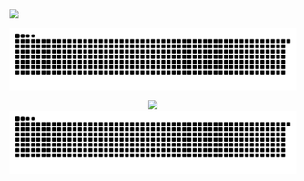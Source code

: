
<img src="https://cdn.jsdelivr.net/gh/cuikeyao/cdn/static/gif/coding.gif" /> 

<br>

![亮色](https://raw.githubusercontent.com/cuikeyao/cuikeyao/output/github-contribution-grid-snake.svg)



<div style="text-align:center">
  <div>
    <img src="https://cdn.jsdelivr.net/gh/cuikeyao/cdn/static/gif/coding.gif" /> 
  </div>
  <div>
    <img src="https://raw.githubusercontent.com/cuikeyao/cuikeyao/output/github-contribution-grid-snake.svg" /> 
  </div>
</div>
